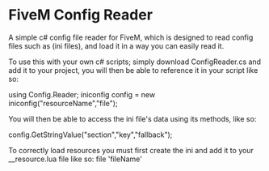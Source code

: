 # FiveM Config Reader
A simple c# config file reader for FiveM, which is designed to read config files such as (ini files), and load it in a way you can easily read it.

To use this with your own c# scripts; simply download ConfigReader.cs and add it to your project, you will then be able to reference it in your script like so:

using Config.Reader;
iniconfig config = new iniconfig("resourceName","file");

You will then be able to access the ini file's data using its methods, like so:

config.GetStringValue("section","key","fallback");

To correctly load resources you must first create the ini and add it to your __resource.lua file like so:
file 'fileName' 
